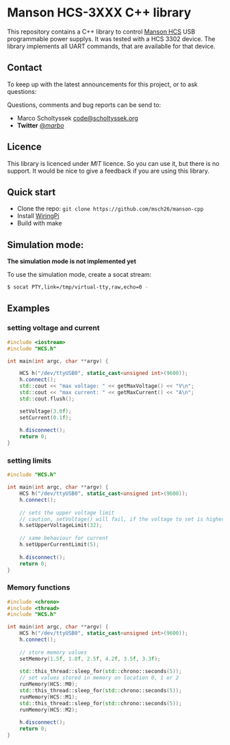 # Manson HCS-3XXX C++ library

This repository contains a C++ library to control [Manson HCS](https://www.manson.com.hk/product/hcs-3202/) USB programmable power supplys.
It was tested with a HCS 3302 device. The library implements all UART commands, that are availablle for that device.

## Contact

To keep up with the latest announcements for this project, or to ask questions:

Questions, comments and bug reports can be send to:

 * Marco Scholtyssek <code@scholtyssek.org>
 * **Twitter** [@_marbo_](https://twitter.com/_marbo_)

## Licence

This library is licenced under *MIT* licence. So you can use it, but there is no support.
It would be nice to give a feedback if you are using this library.

## Quick start

- Clone the repo: `git clone https://github.com/msch26/manson-cpp`
- Install [WiringPi](https://github.com/WiringPi/WiringPi)
- Build with make

## Simulation mode:

**The simulation mode is not implemented yet**

To use the simulation mode, create a socat stream:

```bash
$ socat PTY,link=/tmp/virtual-tty,raw,echo=0 -
```

## Examples

### setting voltage and current

```C++
#include <iostream>
#include "HCS.h"

int main(int argc, char **argv) {

    HCS h("/dev/ttyUSB0", static_cast<unsigned int>(9600));
    h.connect();
    std::cout << "max voltage: " << getMaxVoltage() << "V\n";
    std::cout << "max current: " << getMaxCurrent() << "A\n";
    std::cout.flush();

    setVoltage(3.0f);
    setCurrent(0.1f);
		
    h.disconnect();
	return 0;
}
```

### setting limits

```C++
#include "HCS.h"

int main(int argc, char **argv) {
    HCS h("/dev/ttyUSB0", static_cast<unsigned int>(9600));
    h.connect();
    
	// sets the upper voltage limit
	// caution, setVoltage() will fail, if the voltage to set is higher that the upperVoltageLimitValue
	h.setUpperVoltageLimit(32);
	
	// same behaviour for current
	h.setUpperCurrentLimit(5);
    
    h.disconnect();
    return 0;
}
```

### Memory functions

```C++
#include <chrono>
#include <thread>
#include "HCS.h"

int main(int argc, char **argv) {
    HCS h("/dev/ttyUSB0", static_cast<unsigned int>(9600));
    h.connect();
    
	// store memory values
	setMemory(1.5f, 1.0f, 2.5f, 4.2f, 3.5f, 3.3f);
	
	std::this_thread::sleep_for(std::chrono::seconds(5));
	// set values stored in memory on location 0, 1 or 2
	runMemory(HCS::M0);
	std::this_thread::sleep_for(std::chrono::seconds(5));
	runMemory(HCS::M1);
	std::this_thread::sleep_for(std::chrono::seconds(5));
	runMemory(HCS::M2);
    
    h.disconnect();
	return 0;
}
```

